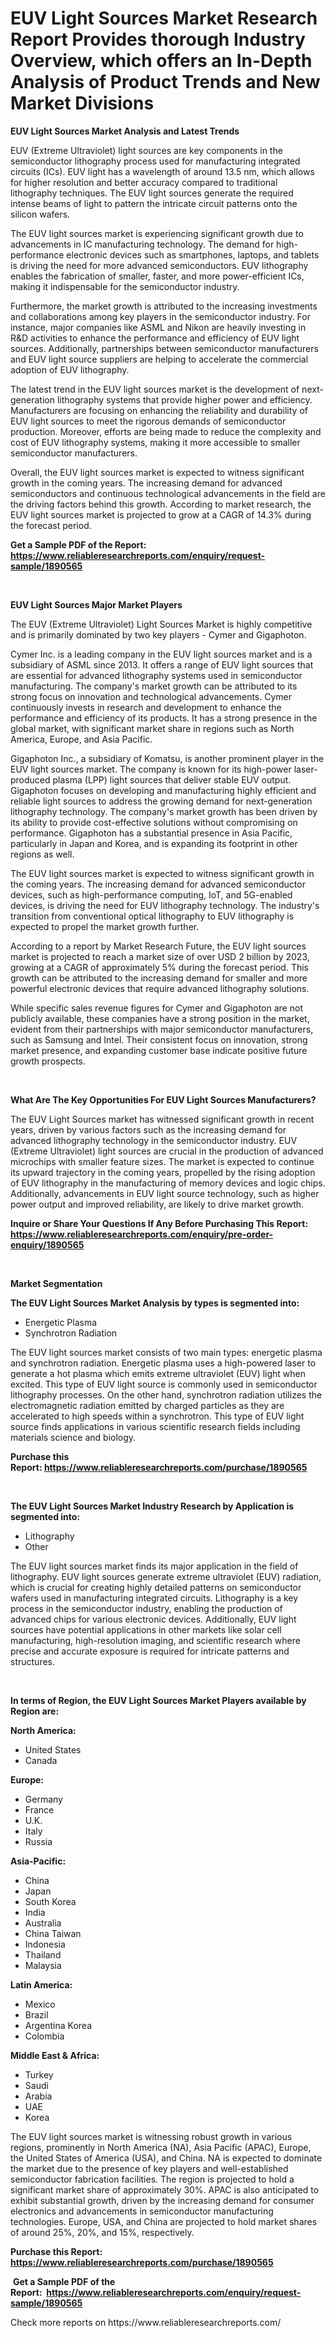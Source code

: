 <p><h1>EUV Light Sources Market Research Report Provides thorough Industry Overview, which offers an In-Depth Analysis of Product Trends and New Market Divisions</h1></p><p><strong>EUV Light Sources Market Analysis and Latest Trends</strong></p>
<p><p>EUV (Extreme Ultraviolet) light sources are key components in the semiconductor lithography process used for manufacturing integrated circuits (ICs). EUV light has a wavelength of around 13.5 nm, which allows for higher resolution and better accuracy compared to traditional lithography techniques. The EUV light sources generate the required intense beams of light to pattern the intricate circuit patterns onto the silicon wafers.</p><p>The EUV light sources market is experiencing significant growth due to advancements in IC manufacturing technology. The demand for high-performance electronic devices such as smartphones, laptops, and tablets is driving the need for more advanced semiconductors. EUV lithography enables the fabrication of smaller, faster, and more power-efficient ICs, making it indispensable for the semiconductor industry.</p><p>Furthermore, the market growth is attributed to the increasing investments and collaborations among key players in the semiconductor industry. For instance, major companies like ASML and Nikon are heavily investing in R&D activities to enhance the performance and efficiency of EUV light sources. Additionally, partnerships between semiconductor manufacturers and EUV light source suppliers are helping to accelerate the commercial adoption of EUV lithography.</p><p>The latest trend in the EUV light sources market is the development of next-generation lithography systems that provide higher power and efficiency. Manufacturers are focusing on enhancing the reliability and durability of EUV light sources to meet the rigorous demands of semiconductor production. Moreover, efforts are being made to reduce the complexity and cost of EUV lithography systems, making it more accessible to smaller semiconductor manufacturers.</p><p>Overall, the EUV light sources market is expected to witness significant growth in the coming years. The increasing demand for advanced semiconductors and continuous technological advancements in the field are the driving factors behind this growth. According to market research, the EUV light sources market is projected to grow at a CAGR of 14.3% during the forecast period.</p></p>
<p><strong>Get a Sample PDF of the Report:&nbsp; <a href="https://www.reliableresearchreports.com/enquiry/request-sample/1890565">https://www.reliableresearchreports.com/enquiry/request-sample/1890565</a></strong></p>
<p>&nbsp;</p>
<p><strong>EUV Light Sources Major Market Players</strong></p>
<p><p>The EUV (Extreme Ultraviolet) Light Sources Market is highly competitive and is primarily dominated by two key players - Cymer and Gigaphoton.</p><p>Cymer Inc. is a leading company in the EUV light sources market and is a subsidiary of ASML since 2013. It offers a range of EUV light sources that are essential for advanced lithography systems used in semiconductor manufacturing. The company's market growth can be attributed to its strong focus on innovation and technological advancements. Cymer continuously invests in research and development to enhance the performance and efficiency of its products. It has a strong presence in the global market, with significant market share in regions such as North America, Europe, and Asia Pacific.</p><p>Gigaphoton Inc., a subsidiary of Komatsu, is another prominent player in the EUV light sources market. The company is known for its high-power laser-produced plasma (LPP) light sources that deliver stable EUV output. Gigaphoton focuses on developing and manufacturing highly efficient and reliable light sources to address the growing demand for next-generation lithography technology. The company's market growth has been driven by its ability to provide cost-effective solutions without compromising on performance. Gigaphoton has a substantial presence in Asia Pacific, particularly in Japan and Korea, and is expanding its footprint in other regions as well.</p><p>The EUV light sources market is expected to witness significant growth in the coming years. The increasing demand for advanced semiconductor devices, such as high-performance computing, IoT, and 5G-enabled devices, is driving the need for EUV lithography technology. The industry's transition from conventional optical lithography to EUV lithography is expected to propel the market growth further.</p><p>According to a report by Market Research Future, the EUV light sources market is projected to reach a market size of over USD 2 billion by 2023, growing at a CAGR of approximately 5% during the forecast period. This growth can be attributed to the increasing demand for smaller and more powerful electronic devices that require advanced lithography solutions.</p><p>While specific sales revenue figures for Cymer and Gigaphoton are not publicly available, these companies have a strong position in the market, evident from their partnerships with major semiconductor manufacturers, such as Samsung and Intel. Their consistent focus on innovation, strong market presence, and expanding customer base indicate positive future growth prospects.</p></p>
<p>&nbsp;</p>
<p><strong>What Are The Key Opportunities For EUV Light Sources Manufacturers?</strong></p>
<p><p>The EUV Light Sources market has witnessed significant growth in recent years, driven by various factors such as the increasing demand for advanced lithography technology in the semiconductor industry. EUV (Extreme Ultraviolet) light sources are crucial in the production of advanced microchips with smaller feature sizes. The market is expected to continue its upward trajectory in the coming years, propelled by the rising adoption of EUV lithography in the manufacturing of memory devices and logic chips. Additionally, advancements in EUV light source technology, such as higher power output and improved reliability, are likely to drive market growth.</p></p>
<p><strong>Inquire or Share Your Questions If Any Before Purchasing This Report: <a href="https://www.reliableresearchreports.com/enquiry/pre-order-enquiry/1890565">https://www.reliableresearchreports.com/enquiry/pre-order-enquiry/1890565</a></strong></p>
<p>&nbsp;</p>
<p><strong>Market Segmentation</strong></p>
<p><strong>The EUV Light Sources Market Analysis by types is segmented into:</strong></p>
<p><ul><li>Energetic Plasma</li><li>Synchrotron Radiation</li></ul></p>
<p><p>The EUV light sources market consists of two main types: energetic plasma and synchrotron radiation. Energetic plasma uses a high-powered laser to generate a hot plasma which emits extreme ultraviolet (EUV) light when excited. This type of EUV light source is commonly used in semiconductor lithography processes. On the other hand, synchrotron radiation utilizes the electromagnetic radiation emitted by charged particles as they are accelerated to high speeds within a synchrotron. This type of EUV light source finds applications in various scientific research fields including materials science and biology.</p></p>
<p><strong>Purchase this Report:&nbsp;<a href="https://www.reliableresearchreports.com/purchase/1890565">https://www.reliableresearchreports.com/purchase/1890565</a></strong></p>
<p>&nbsp;</p>
<p><strong>The EUV Light Sources Market Industry Research by Application is segmented into:</strong></p>
<p><ul><li>Lithography</li><li>Other</li></ul></p>
<p><p>The EUV light sources market finds its major application in the field of lithography. EUV light sources generate extreme ultraviolet (EUV) radiation, which is crucial for creating highly detailed patterns on semiconductor wafers used in manufacturing integrated circuits. Lithography is a key process in the semiconductor industry, enabling the production of advanced chips for various electronic devices. Additionally, EUV light sources have potential applications in other markets like solar cell manufacturing, high-resolution imaging, and scientific research where precise and accurate exposure is required for intricate patterns and structures.</p></p>
<p>&nbsp;</p>
<p><strong>In terms of Region, the EUV Light Sources Market Players available by Region are:</strong></p>
<p>
    <p> <strong> North America: </strong>
        <ul>
            <li>United States</li>
            <li>Canada</li>
        </ul>
        </p> 
    <p> <strong> Europe: </strong>
        <ul>
            <li>Germany</li>
            <li>France</li>
            <li>U.K.</li>
            <li>Italy</li>
            <li>Russia</li>
        </ul>
        </p> 
    <p> <strong> Asia-Pacific: </strong>
        <ul>
            <li>China</li>
            <li>Japan</li>
            <li>South Korea</li>
            <li>India</li>
            <li>Australia</li>
            <li>China Taiwan</li>
            <li>Indonesia</li>
            <li>Thailand</li>
            <li>Malaysia</li>
        </ul>
        </p> 
    <p> <strong> Latin America: </strong>
        <ul>
            <li>Mexico</li>
            <li>Brazil</li>
            <li>Argentina Korea</li>
            <li>Colombia</li>
        </ul>
        </p> 
    <p> <strong> Middle East & Africa: </strong>
        <ul>
            <li>Turkey</li>
            <li>Saudi</li>
            <li>Arabia</li>
            <li>UAE</li>
            <li>Korea</li>
        </ul>
    </p>
    </p>
<p><p>The EUV light sources market is witnessing robust growth in various regions, prominently in North America (NA), Asia Pacific (APAC), Europe, the United States of America (USA), and China. NA is expected to dominate the market due to the presence of key players and well-established semiconductor fabrication facilities. The region is projected to hold a significant market share of approximately 30%. APAC is also anticipated to exhibit substantial growth, driven by the increasing demand for consumer electronics and advancements in semiconductor manufacturing technologies. Europe, USA, and China are projected to hold market shares of around 25%, 20%, and 15%, respectively.</p></p>
<p><strong>Purchase this Report: <a href="https://www.reliableresearchreports.com/purchase/1890565">https://www.reliableresearchreports.com/purchase/1890565</a></strong></p>
<p>&nbsp;<strong>Get a Sample PDF of the Report:&nbsp;&nbsp;<a href="https://www.reliableresearchreports.com/enquiry/request-sample/1890565">https://www.reliableresearchreports.com/enquiry/request-sample/1890565</a></strong></p>
<p><strong></strong></p>
<p>Check more reports on https://www.reliableresearchreports.com/</p>